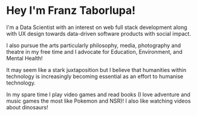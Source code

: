 <h1>
  Hey I'm Franz Taborlupa!
</h1>

I'm a Data Scientist with an interest on web full stack development along with UX design towards data-driven software products with social impact.

I also pursue the arts particularly philosophy, media, photography and theatre in my free time and I advocate for Education, Environment, and Mental Health!

It may seem like a stark juxtaposition but I believe that humanities within technology is increasingly becoming essential as an effort to humanise technology.

In my spare time I play video games and read books (I love adventure and music games the most like Pokemon and NSR)! I also like watching videos about dinosaurs! 
